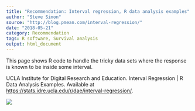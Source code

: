 ```yaml
---
title: "Recommendation: Interval regression, R data analysis examples"
author: "Steve Simon"
source: "http://blog.pmean.com/interval-regression/"
date: "2018-05-21"
category: Recommendation
tags: R software, Survival analysis
output: html_document
---
```


This page shows R code to handle the tricky data sets where the response
is known to be inside some interval.

<!---More--->

UCLA Institute for Digital Research and Education. Interval Regression
\| R Data Analysis Examples. Available at
<https://stats.idre.ucla.edu/r/dae/interval-regression/>.

![](http://www.pmean.com/images/interval-regression01.png)




